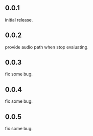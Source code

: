 ## 0.0.1
initial release.

## 0.0.2
provide audio path when stop evaluating.

## 0.0.3
fix some bug.

## 0.0.4
fix some bug.

## 0.0.5
fix some bug.